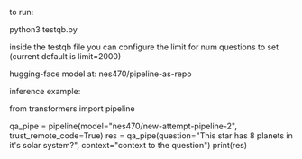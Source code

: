 to run: 

python3 testqb.py 

inside the testqb file you can configure the limit for num questions to set (current default is limit=2000) 


hugging-face model at: nes470/pipeline-as-repo

inference example: 

from transformers import pipeline

qa_pipe = pipeline(model="nes470/new-attempt-pipeline-2", trust_remote_code=True)
res = qa_pipe(question="This star has 8 planets in it's solar system?", context="context to the question")
print(res)

